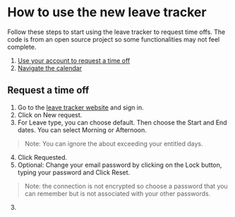 # How to use the new leave tracker
Follow these steps to start using the leave tracker to request time offs. The code is from an open source project so some functionalities may not feel complete. 
 1. [Use your account to request a time off](#Request)
 2. [Navigate the calendar](http://example.com/) 

## <a name="Request"></a> Request a time off

 1. Go to the [leave tracker website](http://leavemanager.altumview.com/jorani) and sign in.
 2. Click on New request.
 3. For Leave type, you can choose default. Then choose the Start and End dates. You can select Morning or Afternoon.
> Note: You can ignore the about exceeding your entitled days.
 4. Click Requested.
 5. Optional: Change your email password by clicking on the Lock button, typing your password and Click Reset.
> Note: the connection is not encrypted so choose a password that you can remember but is not associated with your other passwords.
 3. 

<!--stackedit_data:
eyJoaXN0b3J5IjpbMTU0NjE2NDQyMCwxNjE1MTE1NjQsMTQ2Mz
c1MDY5Miw3NTU3MjcwODYsLTEwNTIyMDQ5NDAsMTg0NzM2NjYy
NCwxNTk0OTQ2MTg0LC02MDM4NzMxMCwtMTEyMjU3MzMxNiw1Mj
U4NjY2MTYsLTUzMTYxNTI4MywtNTEwOTQ0MjY0LC0xNTk5OTE2
MDIxLDg2OTMyMzI0Nl19
-->